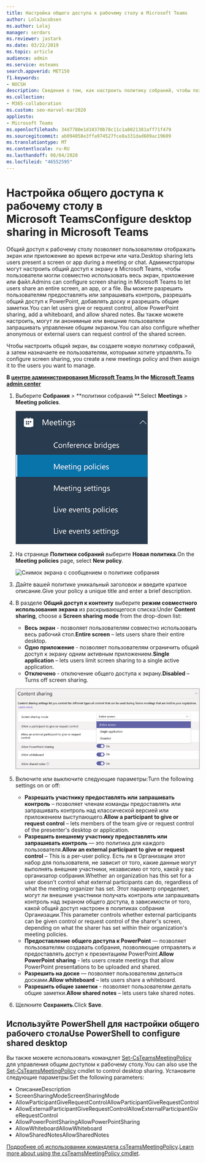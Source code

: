```yaml
---
title: Настройка общего доступа к рабочему столу в Microsoft Teams
author: LolaJacobsen
ms.author: Lolaj
manager: serdars
ms.reviewer: jastark
ms.date: 03/22/2019
ms.topic: article
audience: admin
ms.service: msteams
search.appverid: MET150
f1.keywords:
- NOCSH
description: Сведения о том, как настроить политику собраний, чтобы позволить пользователям делиться рабочими столами в чате и собраниях Teams.
ms.collection:
- M365-collaboration
ms.custom: seo-marvel-mar2020
appliesto:
- Microsoft Teams
ms.openlocfilehash: 34d7780e1d10370b78c11c1a8021381aff71f479
ms.sourcegitcommit: ab094058e3ffa974527fce8a331dad609ac19609
ms.translationtype: MT
ms.contentlocale: ru-RU
ms.lasthandoff: 08/04/2020
ms.locfileid: "46552595"
---
```

<a name="configure-desktop-sharing-in-microsoft-teams"></a><span data-ttu-id="14946-103">Настройка общего доступа к рабочему столу в Microsoft Teams</span><span class="sxs-lookup"><span data-stu-id="14946-103">Configure desktop sharing in Microsoft Teams</span></span>
============================================

<span data-ttu-id="14946-104">Общий доступ к рабочему столу позволяет пользователям отображать экран или приложение во время встречи или чата.</span><span class="sxs-lookup"><span data-stu-id="14946-104">Desktop sharing lets users present a screen or app during a meeting or chat.</span></span> <span data-ttu-id="14946-105">Администраторы могут настроить общий доступ к экрану в Microsoft Teams, чтобы пользователи могли совместно использовать весь экран, приложение или файл.</span><span class="sxs-lookup"><span data-stu-id="14946-105">Admins can configure screen sharing in Microsoft Teams to let users share an entire screen, an app, or a file.</span></span> <span data-ttu-id="14946-106">Вы можете разрешить пользователям предоставлять или запрашивать контроль, разрешать общий доступ к PowerPoint, добавлять доску и разрешать общие заметки.</span><span class="sxs-lookup"><span data-stu-id="14946-106">You can let users give or request control, allow PowerPoint sharing, add a whiteboard, and allow shared notes.</span></span> <span data-ttu-id="14946-107">Вы также можете настроить, могут ли анонимные или внешние пользователи запрашивать управление общим экраном.</span><span class="sxs-lookup"><span data-stu-id="14946-107">You can also configure whether anonymous or external users can request control of the shared screen.</span></span>

<span data-ttu-id="14946-108">Чтобы настроить общий экран, вы создаете новую политику собраний, а затем назначаете ее пользователям, которыми хотите управлять.</span><span class="sxs-lookup"><span data-stu-id="14946-108">To configure screen sharing, you create a new meetings policy and then assign it to the users you want to manage.</span></span>

<span data-ttu-id="14946-109">**В [центре администрирования Microsoft Teams ](https://admin.teams.microsoft.com/)**</span><span class="sxs-lookup"><span data-stu-id="14946-109">**In the [Microsoft Teams admin center](https://admin.teams.microsoft.com/)**</span></span>

1. <span data-ttu-id="14946-110">Выберите **Собрания** > \*\*политики собраний \*\*.</span><span class="sxs-lookup"><span data-stu-id="14946-110">Select **Meetings** > **Meeting policies**.</span></span>

    ![Снимок экрана, показывающий выбранные политики собрания](media/configure-desktop-sharing-image1.png)

2. <span data-ttu-id="14946-112">На странице **Политики собраний** выберите **Новая политика**.</span><span class="sxs-lookup"><span data-stu-id="14946-112">On the **Meeting policies** page, select **New policy**.</span></span>

    ![Снимок экрана с сообщением о политике собрания](media/configure-desktop-sharing-image2.png)

3. <span data-ttu-id="14946-114">Дайте вашей политике уникальный заголовок и введите краткое описание.</span><span class="sxs-lookup"><span data-stu-id="14946-114">Give your policy a unique title and enter a brief description.</span></span>

4. <span data-ttu-id="14946-115">В разделе **Общий доступ к контенту** выберите **режим совместного использования экрана** из раскрывающегося списка:</span><span class="sxs-lookup"><span data-stu-id="14946-115">Under **Content sharing**, choose a **Screen sharing mode** from the drop-down list:</span></span>

   - <span data-ttu-id="14946-116">**Весь экран** - позволяет пользователям совместно использовать весь рабочий стол.</span><span class="sxs-lookup"><span data-stu-id="14946-116">**Entire screen** – lets users share their entire desktop.</span></span>
   - <span data-ttu-id="14946-117">**Одно приложение** - позволяет пользователям ограничить общий доступ к экрану одним активным приложением.</span><span class="sxs-lookup"><span data-stu-id="14946-117">**Single application** – lets users limit screen sharing to a single active application.</span></span>
   - <span data-ttu-id="14946-118">**Отключено** - отключение общего доступа к экрану.</span><span class="sxs-lookup"><span data-stu-id="14946-118">**Disabled** – Turns off screen sharing.</span></span>

    ![Снимок экрана, показывающий параметры режима обмена](media/configure-desktop-sharing-image3.png)

5. <span data-ttu-id="14946-120">Включите или выключите следующие параметры:</span><span class="sxs-lookup"><span data-stu-id="14946-120">Turn the following settings on or off:</span></span>

    - <span data-ttu-id="14946-121">**Разрешать участнику предоставлять или запрашивать контроль** – позволяет членам команды предоставлять или запрашивать контроль над классической версией или приложением выступающего.</span><span class="sxs-lookup"><span data-stu-id="14946-121">**Allow a participant to give or request control** – lets members of the team give or request control of the presenter's desktop or application.</span></span>
    - <span data-ttu-id="14946-122">**Разрешить внешнему участнику предоставлять или запрашивать контроль** — это политика для каждого пользователя.</span><span class="sxs-lookup"><span data-stu-id="14946-122">**Allow an external participant to give or request control** – This is a per-user policy.</span></span> <span data-ttu-id="14946-123">Есть ли в Организации этот набор для пользователя, не зависит от того, какие данные могут выполнять внешние участники, независимо от того, какой у вас организатор собрания.</span><span class="sxs-lookup"><span data-stu-id="14946-123">Whether an organization has this set for a user doesn't control what external participants can do, regardless of what the meeting organizer has set.</span></span> <span data-ttu-id="14946-124">Этот параметр определяет, могут ли внешние участники получать контроль или запрашивать контроль над экраном общего доступа, в зависимости от того, какой общий доступ настроен в политиках собрания Организации.</span><span class="sxs-lookup"><span data-stu-id="14946-124">This parameter controls whether external participants can be given control or request control of the sharer's screen, depending on what the sharer has set within their organization's meeting policies.</span></span>
    - <span data-ttu-id="14946-125">**Предоставление общего доступа к PowerPoint** — позволяет пользователям создавать собрания, позволяющие отправлять и предоставлять доступ к презентациям PowerPoint.</span><span class="sxs-lookup"><span data-stu-id="14946-125">**Allow PowerPoint sharing** - lets users create meetings that allow PowerPoint presentations to be uploaded and shared.</span></span>
    - <span data-ttu-id="14946-126">**Разрешить на доске** — позволяет пользователям делиться досками.</span><span class="sxs-lookup"><span data-stu-id="14946-126">**Allow whiteboard** – lets users share a whiteboard.</span></span>
    - <span data-ttu-id="14946-127">**Разрешить общие заметки** - позволяет пользователям делать общие заметки.</span><span class="sxs-lookup"><span data-stu-id="14946-127">**Allow shared notes** – lets users take shared notes.</span></span>

6. <span data-ttu-id="14946-128">Щелкните **Сохранить**.</span><span class="sxs-lookup"><span data-stu-id="14946-128">Click **Save**.</span></span>

## <a name="use-powershell-to-configure-shared-desktop"></a><span data-ttu-id="14946-129">Используйте PowerShell для настройки общего рабочего стола</span><span class="sxs-lookup"><span data-stu-id="14946-129">Use PowerShell to configure shared desktop</span></span>

<span data-ttu-id="14946-130">Вы также можете использовать командлет [Set-CsTeamsMeetingPolicy](https://docs.microsoft.com/powershell/module/skype/set-csteamsmeetingpolicy?view=skype-ps) для управления общим доступом к рабочему столу.</span><span class="sxs-lookup"><span data-stu-id="14946-130">You can also use the [Set-CsTeamsMeetingPolicy](https://docs.microsoft.com/powershell/module/skype/set-csteamsmeetingpolicy?view=skype-ps) cmdlet to control desktop sharing.</span></span> <span data-ttu-id="14946-131">Установите следующие параметры:</span><span class="sxs-lookup"><span data-stu-id="14946-131">Set the following parameters:</span></span>

- <span data-ttu-id="14946-132">Описание</span><span class="sxs-lookup"><span data-stu-id="14946-132">Description</span></span>
- <span data-ttu-id="14946-133">ScreenSharingMode</span><span class="sxs-lookup"><span data-stu-id="14946-133">ScreenSharingMode</span></span>
- <span data-ttu-id="14946-134">AllowParticipantGiveRequestControl</span><span class="sxs-lookup"><span data-stu-id="14946-134">AllowParticipantGiveRequestControl</span></span>
- <span data-ttu-id="14946-135">AllowExternalParticipantGiveRequestControl</span><span class="sxs-lookup"><span data-stu-id="14946-135">AllowExternalParticipantGiveRequestControl</span></span>
- <span data-ttu-id="14946-136">AllowPowerPointSharing</span><span class="sxs-lookup"><span data-stu-id="14946-136">AllowPowerPointSharing</span></span>
- <span data-ttu-id="14946-137">AllowWhiteboard</span><span class="sxs-lookup"><span data-stu-id="14946-137">AllowWhiteboard</span></span>
- <span data-ttu-id="14946-138">AllowSharedNotes</span><span class="sxs-lookup"><span data-stu-id="14946-138">AllowSharedNotes</span></span>

<span data-ttu-id="14946-139">[Подробнее об использовании командлета csTeamsMeetingPolicy](https://docs.microsoft.com/powershell/module/skype/set-csteamsmeetingpolicy?view=skype-ps).</span><span class="sxs-lookup"><span data-stu-id="14946-139">[Learn more about using the csTeamsMeetingPolicy cmdlet](https://docs.microsoft.com/powershell/module/skype/set-csteamsmeetingpolicy?view=skype-ps).</span></span>

